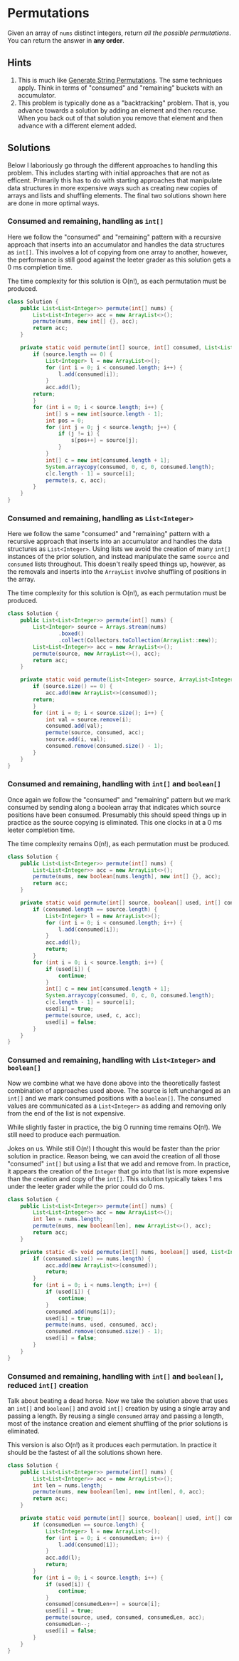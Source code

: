 # Permutations

Given an array of `nums` distinct integers, return *all the possible
permutations*. You can return the answer in **any order**.

## Hints

1. This is much like
   [Generate String Permutations](../generate-string-permutations). The same
   techniques apply. Think in terms of "consumed" and "remaining" buckets
   with an accumulator.
1. This problem is typically done as a "backtracking" problem. That is, you
   advance towards a solution by adding an element and then recurse. When you
   back out of that solution you remove that element and then advance with
   a different element added.

## Solutions

Below I laboriously go through the different approaches to handling this
problem. This includes starting with initial approaches that are not as
efficent. Primarily this has to do with starting approaches that manipulate
data structures in more expensive ways such as creating new copies of arrays
and lists and shuffling elements. The final two solutions shown here are done
in more optimal ways.

### Consumed and remaining, handling as `int[]`

Here we follow the "consumed" and "remaining" pattern with a recursive
approach that inserts into an accumulator and handles the data structures as
`int[]`. This involves a lot of copying from one array to another, however,
the performance is still good against the leeter grader as this solution gets
a 0 ms completion time.

The time complexity for this solution is O(n!), as each permutation must be
produced.

```java
class Solution {
    public List<List<Integer>> permute(int[] nums) {
        List<List<Integer>> acc = new ArrayList<>();
        permute(nums, new int[] {}, acc);
        return acc;
    }

    private static void permute(int[] source, int[] consumed, List<List<Integer>> acc) {
        if (source.length == 0) {
            List<Integer> l = new ArrayList<>();
            for (int i = 0; i < consumed.length; i++) {
                l.add(consumed[i]);
            }
            acc.add(l);
	    return;
        }
        for (int i = 0; i < source.length; i++) {
            int[] s = new int[source.length - 1];
            int pos = 0;
            for (int j = 0; j < source.length; j++) {
                if (j != i) {
                    s[pos++] = source[j];
                }
            }
            int[] c = new int[consumed.length + 1];
            System.arraycopy(consumed, 0, c, 0, consumed.length);
            c[c.length - 1] = source[i];
            permute(s, c, acc);
        }
    }
}
```

### Consumed and remaining, handling as `List<Integer>`

Here we follow the same "consumed" and "remaining" pattern with a recursive
approach that inserts into an accumulator and handles the data structures as
`List<Integer>`. Using lists we avoid the creation of many `int[]` instances
of the prior solution, and instead manipulate the same `source` and `consumed`
lists throughout. This doesn't really speed things up, however, as the
removals and inserts into the `ArrayList` involve shuffling of positions in
the array.

The time complexity for this solution is O(n!), as each permutation must be
produced.

```java
class Solution {
    public List<List<Integer>> permute(int[] nums) {
        List<Integer> source = Arrays.stream(nums)
                .boxed()
                .collect(Collectors.toCollection(ArrayList::new));
        List<List<Integer>> acc = new ArrayList<>();
        permute(source, new ArrayList<>(), acc);
        return acc;
    }

    private static void permute(List<Integer> source, ArrayList<Integer> consumed, List<List<Integer>> acc) {
        if (source.size() == 0) {
            acc.add(new ArrayList<>(consumed));
	    return;
        }
        for (int i = 0; i < source.size(); i++) {
            int val = source.remove(i);
            consumed.add(val);
            permute(source, consumed, acc);
            source.add(i, val);
            consumed.remove(consumed.size() - 1);
        }
    }
}
```

### Consumed and remaining, handling with `int[]` and `boolean[]`

Once again we follow the "consumed" and "remaining" pattern but we mark
consumed by sending along a boolean array that indicates which source
positions have been consumed. Presumably this should speed things up in
practice as the source copying is eliminated. This one clocks in at a 0 ms
leeter completion time.

The time complexity remains O(n!), as each permutation must be produced.

```java
class Solution {
    public List<List<Integer>> permute(int[] nums) {
        List<List<Integer>> acc = new ArrayList<>();
        permute(nums, new boolean[nums.length], new int[] {}, acc);
        return acc;
    }

    private static void permute(int[] source, boolean[] used, int[] consumed, List<List<Integer>> acc) {
        if (consumed.length == source.length) {
            List<Integer> l = new ArrayList<>();
            for (int i = 0; i < consumed.length; i++) {
                l.add(consumed[i]);
            }
            acc.add(l);
            return;
        }
        for (int i = 0; i < source.length; i++) {
            if (used[i]) {
                continue;
            }
            int[] c = new int[consumed.length + 1];
            System.arraycopy(consumed, 0, c, 0, consumed.length);
            c[c.length - 1] = source[i];
            used[i] = true;
            permute(source, used, c, acc);
            used[i] = false;
        }
    }
}
```

### Consumed and remaining, handling with `List<Integer>` and `boolean[]`

Now we combine what we have done above into the theoretically fastest
combination of approaches used above. The source is left unchanged as an
`int[]` and we mark consumed positions with a `boolean[]`. The consumed
values are communicated as a `List<Integer>` as adding and removing only from
the end of the list is not expensive.

While slightly faster in practice, the big O running time remains O(n!). We
still need to produce each permuation.

Jokes on us. While still O(n!) I thought this would be faster than the prior
solution in practice. Reason being, we can avoid the creation of all those
"consumed" `int[]` but using a list that we add and remove from. In practice,
it appears the creation of the `Integer` that go into that list is more
expensive than the creation and copy of the `int[]`. This solution typically
takes 1 ms under the leeter grader while the prior could do 0 ms.

```java
class Solution {
    public List<List<Integer>> permute(int[] nums) {
        List<List<Integer>> acc = new ArrayList<>();
        int len = nums.length;
        permute(nums, new boolean[len], new ArrayList<>(), acc);
        return acc;
    }

    private static <E> void permute(int[] nums, boolean[] used, List<Integer> consumed, List<List<Integer>> acc) {
        if (consumed.size() == nums.length) {
            acc.add(new ArrayList<>(consumed));
            return;
        }
        for (int i = 0; i < nums.length; i++) {
            if (used[i]) {
                continue;
            }
            consumed.add(nums[i]);
            used[i] = true;
            permute(nums, used, consumed, acc);
            consumed.remove(consumed.size() - 1);
            used[i] = false;
        }
    }
}
```

### Consumed and remaining, handling with `int[]` and `boolean[]`, reduced `int[]` creation

Talk about beating a dead horse. Now we take the solution above that uses an
`int[]` and `boolean[]` and avoid `int[]` creation by using a single array and
passing a length. By reusing a single `consumed` array and passing a length,
most of the instance creation and element shuffling of the prior solutions is
eliminated.

This version is also O(n!) as it produces each permutation. In practice it
should be the fastest of all the solutions shown here.

```java
class Solution {
    public List<List<Integer>> permute(int[] nums) {
        List<List<Integer>> acc = new ArrayList<>();
        int len = nums.length;
        permute(nums, new boolean[len], new int[len], 0, acc);
        return acc;
    }

    private static void permute(int[] source, boolean[] used, int[] consumed, int consumedLen, List<List<Integer>> acc) {
        if (consumedLen == source.length) {
            List<Integer> l = new ArrayList<>();
            for (int i = 0; i < consumedLen; i++) {
                l.add(consumed[i]);
            }
            acc.add(l);
            return;
        }
        for (int i = 0; i < source.length; i++) {
            if (used[i]) {
                continue;
            }
            consumed[consumedLen++] = source[i];
            used[i] = true;
            permute(source, used, consumed, consumedLen, acc);
            consumedLen--;
            used[i] = false;
        }
    }
}
```

